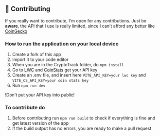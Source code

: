 ## 🔨 Contributing

If you really want to contribute, I'm open for any contributions. Just be **aware**, the API that I use is really limited, since I can't afford any better like [CoinGecko](https://www.coingecko.com/en/api)

### How to run the application on your local device

1. Create a fork of this app
2. Import it to your code editor
3. When you are in the CryptoTrack folder, do `npm install`
4. Go to [LWC](https://www.livecoinwatch.com/tools/api) and [CoinStats](https://openapi.coinstats.app) get your API key
5. Create an .env file, and insert here `VITE_API_KEY=your lwc key` and `VITE_CS_API_KEY=your coin stats key`
6. Run `npm run dev`

!Don't put your API key into public!

### To contribute do

1. Before contributing run `npm run build` to check if everything is fine and get latest version of the app
2. If the build output has no errors, you are ready to make a pull request
